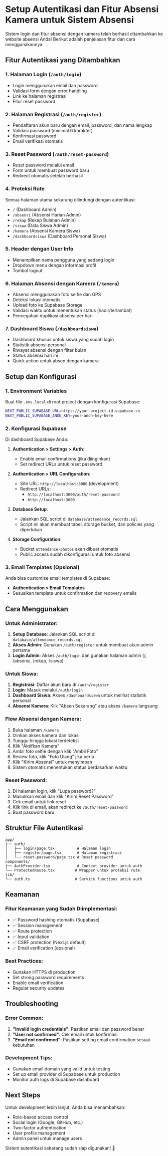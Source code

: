 # Setup Autentikasi dan Fitur Absensi Kamera untuk Sistem Absensi

Sistem login dan fitur absensi dengan kamera telah berhasil ditambahkan ke website absensi Anda! Berikut adalah penjelasan fitur dan cara menggunakannya:

## Fitur Autentikasi yang Ditambahkan

### 1. **Halaman Login** (`/auth/login`)
- Login menggunakan email dan password
- Validasi form dengan error handling
- Link ke halaman registrasi
- Fitur reset password

### 2. **Halaman Registrasi** (`/auth/register`)
- Pendaftaran akun baru dengan email, password, dan nama lengkap
- Validasi password (minimal 6 karakter)
- Konfirmasi password
- Email verifikasi otomatis

### 3. **Reset Password** (`/auth/reset-password`)
- Reset password melalui email
- Form untuk membuat password baru
- Redirect otomatis setelah berhasil

### 4. **Proteksi Rute**
Semua halaman utama sekarang dilindungi dengan autentikasi:
- `/` (Dashboard Admin)
- `/absensi` (Absensi Harian Admin)
- `/rekap` (Rekap Bulanan Admin)
- `/siswa` (Data Siswa Admin)
- `/kamera` (Absensi Kamera Siswa)
- `/dashboardsiswa` (Dashboard Personal Siswa)

### 5. **Header dengan User Info**
- Menampilkan nama pengguna yang sedang login
- Dropdown menu dengan informasi profil
- Tombol logout

### 6. **Halaman Absensi dengan Kamera** (`/kamera`)
- Absensi menggunakan foto selfie dan GPS
- Deteksi lokasi otomatis
- Upload foto ke Supabase Storage
- Validasi waktu untuk menentukan status (hadir/terlambat)
- Pencegahan duplikasi absensi per hari

### 7. **Dashboard Siswa** (`/dashboardsiswa`)
- Dashboard khusus untuk siswa yang sudah login
- Statistik absensi personal
- Riwayat absensi dengan filter bulan
- Status absensi hari ini
- Quick action untuk absen dengan kamera

## Setup dan Konfigurasi

### 1. Environment Variables
Buat file `.env.local` di root project dengan konfigurasi Supabase:

```bash
NEXT_PUBLIC_SUPABASE_URL=https://your-project-id.supabase.co
NEXT_PUBLIC_SUPABASE_ANON_KEY=your-anon-key-here
```

### 2. Konfigurasi Supabase
Di dashboard Supabase Anda:

1. **Authentication > Settings > Auth**:
   - Enable email confirmations (jika diinginkan)
   - Set redirect URLs untuk reset password

2. **Authentication > URL Configuration**:
   - Site URL: `http://localhost:3000` (development)
   - Redirect URLs: 
     - `http://localhost:3000/auth/reset-password`
     - `http://localhost:3000`

3. **Database Setup**:
   - Jalankan SQL script di `database/attendance_records.sql`
   - Script ini akan membuat tabel, storage bucket, dan policies yang diperlukan

4. **Storage Configuration**:
   - Bucket `attendance-photos` akan dibuat otomatis
   - Public access sudah dikonfigurasi untuk foto absensi

### 3. Email Templates (Opsional)
Anda bisa customize email templates di Supabase:
- **Authentication > Email Templates**
- Sesuaikan template untuk confirmation dan recovery emails

## Cara Menggunakan

### Untuk Administrator:
1. **Setup Database**: Jalankan SQL script di `database/attendance_records.sql`
2. **Akses Admin**: Gunakan `/auth/register` untuk membuat akun admin pertama
3. **Login Admin**: Akses `/auth/login` dan gunakan halaman admin (/, /absensi, /rekap, /siswa)

### Untuk Siswa:
1. **Registrasi**: Daftar akun baru di `/auth/register`
2. **Login**: Masuk melalui `/auth/login`
3. **Dashboard Siswa**: Akses `/dashboardsiswa` untuk melihat statistik personal
4. **Absensi Kamera**: Klik "Absen Sekarang" atau akses `/kamera` langsung

### Flow Absensi dengan Kamera:
1. Buka halaman `/kamera`
2. Izinkan akses kamera dan lokasi
3. Tunggu hingga lokasi terdeteksi
4. Klik "Aktifkan Kamera"
5. Ambil foto selfie dengan klik "Ambil Foto"
6. Review foto, klik "Foto Ulang" jika perlu
7. Klik "Kirim Absensi" untuk menyimpan
8. Sistem otomatis menentukan status berdasarkan waktu

### Reset Password:
1. Di halaman login, klik "Lupa password?"
2. Masukkan email dan klik "Kirim Reset Password"
3. Cek email untuk link reset
4. Klik link di email, akan redirect ke `/auth/reset-password`
5. Buat password baru

## Struktur File Autentikasi

```
app/
├── auth/
│   ├── login/page.tsx          # Halaman login
│   ├── register/page.tsx       # Halaman registrasi
│   └── reset-password/page.tsx # Reset password
components/
├── AuthProvider.tsx            # Context provider untuk auth
└── ProtectedRoute.tsx         # Wrapper untuk proteksi rute
lib/
└── auth.ts                    # Service functions untuk auth
```

## Keamanan

### Fitur Keamanan yang Sudah Diimplementasi:
- ✅ Password hashing otomatis (Supabase)
- ✅ Session management
- ✅ Route protection
- ✅ Input validation
- ✅ CSRF protection (Next.js default)
- ✅ Email verification (opsional)

### Best Practices:
- Gunakan HTTPS di production
- Set strong password requirements
- Enable email verification
- Regular security updates

## Troubleshooting

### Error Common:
1. **"Invalid login credentials"**: Pastikan email dan password benar
2. **"User not confirmed"**: Cek email untuk konfirmasi
3. **"Email not confirmed"**: Pastikan setting email confirmation sesuai kebutuhan

### Development Tips:
- Gunakan email domain yang valid untuk testing
- Set up email provider di Supabase untuk production
- Monitor auth logs di Supabase dashboard

## Next Steps

Untuk development lebih lanjut, Anda bisa menambahkan:
- Role-based access control
- Social login (Google, GitHub, etc.)
- Two-factor authentication
- User profile management
- Admin panel untuk manage users

Sistem autentikasi sekarang sudah siap digunakan! 🚀
